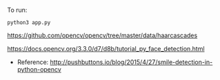 To run:

```
python3 app.py
```


https://github.com/opencv/opencv/tree/master/data/haarcascades

https://docs.opencv.org/3.3.0/d7/d8b/tutorial_py_face_detection.html


- Reference:
http://pushbuttons.io/blog/2015/4/27/smile-detection-in-python-opencv
